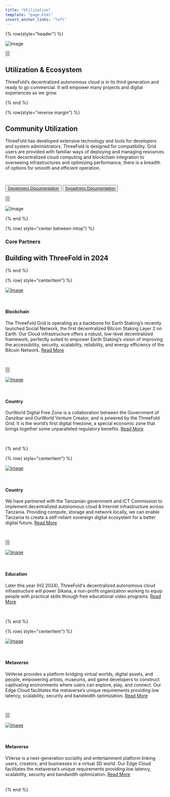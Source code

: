 ```yaml
---
title: "Utilization"
template: "page.html"
insert_anchor_links: "left"
---
```



<!-- section 1  -->

<div class="container mx-auto">

{% row(style="header") %}

![Image](header_ecosystem.png)

|||

## **Utilization & <span class="blue">Ecosystem**</span>

ThreeFold’s decentralized autonomous cloud is in its third generation and ready to go commercial. It will empower many projects and digital experiences as we grow.

{% end %}




<!-- section 2  -->

{% row(style="reverse margin") %}

## **Community Utilization**

ThreeFold has developed extensive technology and tools for developers and system administrators. ThreeFold is designed for compatibility. Grid users are provided with familiar ways of deploying and managing resources. From decentralized cloud computing and blockchain integration to overseeing infrastructures and optimizing performance, there is a breadth of options for smooth and efficient operation.

<br>

<button>[Developers Documentation](https://manual.grid.tf/developers/developers.html)</button>
<button>[Sysadmins Documentation](https://manual.grid.tf/system_administrators/system_administrators.html)</button>

|||

![Image](utilization_community.png#mx-auto)

{% end %}




<!-- section 3  -->

{% row( style="center between mtop") %}

### Core Partners
## **Building with ThreeFold in 2024**

{% end %}


{% row( style="centerItem") %}

<div class="my-2 lg:my-6">

<div class="shadow-md rounded-md border-solid border-2 border-gray-100 p-2 lg:p-4 my-0 lg:my-4">

[![Image](social_logo.png#icon#mx-auto)](https://www.social.network/en)

</div>

<br>

#### Blockchain
<!-- ### <span class="blue">**Social Network**</span> -->

The ThreeFold Grid is operating as a backbone for Earth Staking’s recently launched Social Network, the first decentralized Bitcoin Staking Layer 2 on Earth. Our Cloud infrastructure offers a robust, low-level decentralized framework, perfectly suited to empower Earth Staking’s vision of improving the accessibility, security, scalability, reliability, and energy efficiency of the Bitcoin Network. [Read More](https://www.social.network/en)

</div>

<br>

|||

<div class="my-2 lg:my-6">

<div class="shadow-md rounded-md border-solid border-2 border-gray-100 p-2 lg:p-4 my-0 lg:my-4">

[![Image](ourworld_logo.png#icon#mx-auto)](https://www.social.network/en)

</div>

<br>

#### Country
<!-- ### <span class="blue">**OurWorld Free Zone**</span> -->

OurWorld Digital Free Zone is a collaboration between the Government of Zanzibar and OurWorld Venture Creator, and is powered by the ThreeFold Grid. It is the world’s first digital freezone, a special economic zone that brings together some unparalleled regulatory benefits. [Read More](https://www.social.network/en)

</div>

<br>

{% end %}


{% row( style="centerItem") %}

<div class="my-2 lg:my-6">

<div class="shadow-md rounded-md border-solid border-2 border-gray-100 p-2 lg:p-4 my-0 lg:my-4">

[![Image](ict_logo.png#icon#mx-auto)](https://www.ictc.go.tz/)

</div>

<br>

#### Country
<!-- ### <span class="blue">**ICT Commission (TZ)**</span> -->

We have partnered with the Tanzanian government and ICT Commission to implement decentralized autonomous cloud & Internet infrastructure across Tanzania. Providing compute, storage and network locally, we can enable Tanzania to create a self-reliant sovereign digital ecosystem for a better digital future. [Read More](https://www.ictc.go.tz/)

</div>

<br>

|||

<div class="my-2 lg:my-6">

<div class="shadow-md rounded-md border-solid border-2 border-gray-100 p-2 lg:p-4 my-0 lg:my-4">

[![Image](sikana_logo.png#icon#mx-auto)](https://www.sikana.tv/en)

</div>

<br>

#### Education
<!-- ### <span class="blue">**Sikana**</span> -->

Later this year (H2 2024), ThreeFold's decentralized autonomous cloud infrastructure will power Sikana, a non-profit organization working to equip people with practical skills through free educational video programs. [Read More](https://www.sikana.tv/en)

</div>

<br>

{% end %}

{% row( style="centerItem") %}

<div class="my-2 lg:my-6">

<div class="shadow-md rounded-md border-solid border-2 border-gray-100 p-2 lg:p-4 my-0 lg:my-4">

[![Image](veverse_logo.png#icon#mx-auto)](https://veverse.com/)

</div>
<br>

#### Metaverse
<!-- ### <span class="blue">**VeVerse**</span> -->

VeVerse provides a platform bridging virtual worlds, digital assets, and people, empowering artists, museums, and game developers to construct captivating environments where users can explore, play, and connect. Our Edge Cloud facilitates the metaverse’s unique requirements providing low latency, scalability, security and bandwidth optimization. [Read More](https://veverse.com/) 

</div>

<br>

|||

<div class="my-2 lg:my-6">

<div class="shadow-md rounded-md border-solid border-2 border-gray-100 p-2 lg:p-4 my-0 lg:my-4">

[![Image](vverse_logo.png#icon#mx-auto)](https://www.vverse.co/)

</div>
<br>

#### Metaverse
<!-- ### <span class="blue">**VVerse**</span> -->

VVerse is a next-generation sociality and entertainment platform linking users, creators, and businesses in a virtual 3D world. Our Edge Cloud facilitates the metaverse’s unique requirements providing low latency, scalability, security and bandwidth optimization. [Read More](https://www.vverse.co/) 

</div>

<br>
{% end %}


</div>